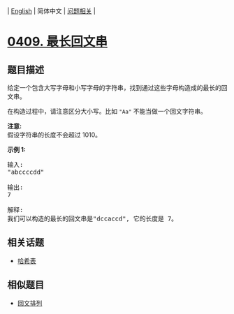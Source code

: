 
| [English](README_EN.md) | 简体中文 | [问题相关](QUESTION.md) |
# [0409. 最长回文串](https://leetcode-cn.com/problems/longest-palindrome/)
## 题目描述
<p>给定一个包含大写字母和小写字母的字符串，找到通过这些字母构造成的最长的回文串。</p>

<p>在构造过程中，请注意区分大小写。比如&nbsp;<code>&quot;Aa&quot;</code>&nbsp;不能当做一个回文字符串。</p>

<p><strong>注意:</strong><br />
假设字符串的长度不会超过 1010。</p>

<p><strong>示例 1: </strong></p>

<pre>
输入:
&quot;abccccdd&quot;

输出:
7

解释:
我们可以构造的最长的回文串是&quot;dccaccd&quot;, 它的长度是 7。
</pre>

## 相关话题
- [哈希表](https://leetcode-cn.com/tag/hash-table)
## 相似题目
- [回文排列](../0266/README.md)
